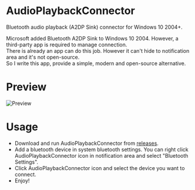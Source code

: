# AudioPlaybackConnector
Bluetooth audio playback (A2DP Sink) connector for Windows 10 2004+.

Microsoft added Bluetooth A2DP Sink to Windows 10 2004. However, a third-party app is required to manage connection.\
There is already an app can do this job. However it can't hide to notification area and it's not open-source.\
So I write this app, provide a simple, modern and open-source alternative.

# Preview
![Preview](https://cdn.jsdelivr.net/gh/ysc3839/AudioPlaybackConnector@master/AudioPlaybackConnector.gif)

# Usage
* Download and run AudioPlaybackConnector from [releases](https://github.com/ysc3839/AudioPlaybackConnector/releases).
* Add a bluetooth device in system bluetooth settings. You can right click AudioPlaybackConnector icon in notification area and select "Bluetooth Settings".
* Click AudioPlaybackConnector icon and select the device you want to connect.
* Enjoy!
